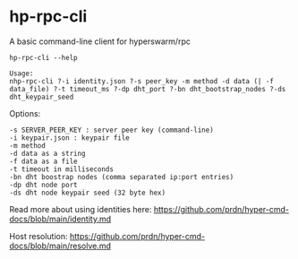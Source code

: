 # hp-rpc-cli

A basic command-line client for hyperswarm/rpc

```
hp-rpc-cli --help

Usage:
nhp-rpc-cli ?-i identity.json ?-s peer_key -m method -d data (| -f data_file) ?-t timeout_ms ?-dp dht_port ?-bn dht_bootstrap_nodes ?-ds dht_keypair_seed
```

Options:
```
-s SERVER_PEER_KEY : server peer key (command-line)
-i keypair.json : keypair file
-m method
-d data as a string
-f data as a file
-t timeout in milliseconds
-bn dht boostrap nodes (comma separated ip:port entries)
-dp dht node port
-ds dht node keypair seed (32 byte hex)
```

Read more about using identities here: https://github.com/prdn/hyper-cmd-docs/blob/main/identity.md

Host resolution: https://github.com/prdn/hyper-cmd-docs/blob/main/resolve.md
